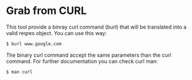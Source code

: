 Grab from CURL
==============

This tool provide a binray curl command (burl) that will be translated into a
valid reqres object. You can use this way:

```bash
$ burl www.google.com
```

The binary curl command accept the same parameters than the curl command. For 
further documentation you can check curl man:

```bash
$ man curl
```

